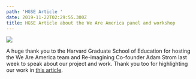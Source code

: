 ```yaml
---
path: 'HGSE Article '
date: 2019-11-22T02:29:55.300Z
title: HGSE Article about the We Are America panel and workshop
---
```

![](/assets/harvard-event-3.jpg)

A huge thank you to the Harvard Graduate School of Education for hosting the We Are America team and Re-imagining Co-founder Adam Strom last week to speak about our project and work.  Thank you too for  highlighting our work in [this article](https://www.gse.harvard.edu/news/19/11/what-does-it-mean-be-american#.XdSYXltbe9g.twitter).
